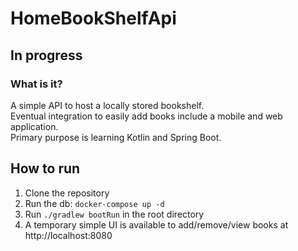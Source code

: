 # HomeBookShelfApi

## In progress

### What is it?

A simple API to host a locally stored bookshelf.  
Eventual integration to easily add books include a mobile and web application.    
Primary purpose is learning Kotlin and Spring Boot.

## How to run

1. Clone the repository
2. Run the db: `docker-compose up -d` 
3. Run `./gradlew bootRun` in the root directory
4. A temporary simple UI is available to add/remove/view books at http://localhost:8080

